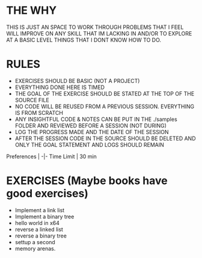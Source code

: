 # THE WHY
THIS IS JUST AN SPACE TO WORK THROUGH PROBLEMS THAT I FEEL WILL IMPROVE ON ANY SKILL THAT IM LACKING IN AND/OR TO EXPLORE AT A BASIC LEVEL THINGS THAT I DONT KNOW HOW TO DO.

# RULES
* EXERCISES SHOULD BE BASIC (NOT A PROJECT)
* EVERYTHING DONE HERE IS TIMED
* THE GOAL OF THE EXERCISE SHOULD BE STATED AT THE TOP OF THE SOURCE FILE
* NO CODE WILL BE REUSED FROM A PREVIOUS SESSION. EVERYTHING IS FROM SCRATCH
* ANY INSIGHTFUL CODE & NOTES CAN BE PUT IN THE ./samples FOLDER AND REVIEWED BEFORE A SESSION (NOT DURING)
* LOG THE PROGRESS MADE AND THE DATE OF THE SESSION
* AFTER THE SESSION CODE IN THE SOURCE SHOULD BE DELETED AND ONLY THE GOAL STATEMENT AND LOGS SHOULD REMAIN

Preferences     |
-|-
Time Limit      | 30 min

# EXERCISES (Maybe books have good exercises)
* Implement a link list 
* Implement a binary tree
* hello world in x64
* reverse a linked list
* reverse a binary tree
* settup a second
* memory arenas.



